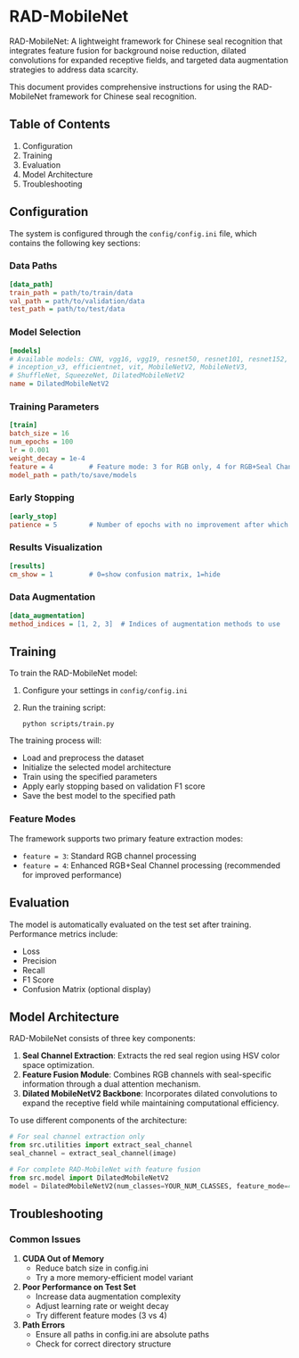 # RAD-MobileNet
RAD-MobileNet: A lightweight framework for Chinese seal recognition that integrates feature fusion for background noise reduction, dilated convolutions for expanded receptive fields, and targeted data augmentation strategies to address data scarcity. 

This document provides comprehensive instructions for using the RAD-MobileNet framework for Chinese seal recognition.

## Table of Contents

1. Configuration
2. Training
3. Evaluation
4. Model Architecture
5. Troubleshooting

## Configuration

The system is configured through the `config/config.ini` file, which contains the following key sections:

### Data Paths

```ini
[data_path]
train_path = path/to/train/data
val_path = path/to/validation/data
test_path = path/to/test/data
```

### Model Selection

```ini
[models]
# Available models: CNN, vgg16, vgg19, resnet50, resnet101, resnet152, 
# inception_v3, efficientnet, vit, MobileNetV2, MobileNetV3, 
# ShuffleNet, SqueezeNet, DilatedMobileNetV2
name = DilatedMobileNetV2
```

### Training Parameters

```ini
[train]
batch_size = 16
num_epochs = 100
lr = 0.001
weight_decay = 1e-4
feature = 4         # Feature mode: 3 for RGB only, 4 for RGB+Seal Channel
model_path = path/to/save/models
```

### Early Stopping

```ini
[early_stop]
patience = 5        # Number of epochs with no improvement after which training stops
```

### Results Visualization

```ini
[results]
cm_show = 1         # 0=show confusion matrix, 1=hide
```

### Data Augmentation

```ini
[data_augmentation]
method_indices = [1, 2, 3]  # Indices of augmentation methods to use
```

## Training

To train the RAD-MobileNet model:

1. Configure your settings in `config/config.ini`

2. Run the training script:

   ```vim
   python scripts/train.py
   ```

The training process will:

- Load and preprocess the dataset
- Initialize the selected model architecture
- Train using the specified parameters
- Apply early stopping based on validation F1 score
- Save the best model to the specified path

### Feature Modes

The framework supports two primary feature extraction modes:

- `feature = 3`: Standard RGB channel processing
- `feature = 4`: Enhanced RGB+Seal Channel processing (recommended for improved performance)

## Evaluation

The model is automatically evaluated on the test set after training. Performance metrics include:

- Loss
- Precision
- Recall
- F1 Score
- Confusion Matrix (optional display)

## Model Architecture

RAD-MobileNet consists of three key components:

1. **Seal Channel Extraction**: Extracts the red seal region using HSV color space optimization.
2. **Feature Fusion Module**: Combines RGB channels with seal-specific information through a dual attention mechanism.
3. **Dilated MobileNetV2 Backbone**: Incorporates dilated convolutions to expand the receptive field while maintaining computational efficiency.

To use different components of the architecture:

```python
# For seal channel extraction only
from src.utilities import extract_seal_channel
seal_channel = extract_seal_channel(image)

# For complete RAD-MobileNet with feature fusion
from src.model import DilatedMobileNetV2
model = DilatedMobileNetV2(num_classes=YOUR_NUM_CLASSES, feature_mode=4)
```

## Troubleshooting

### Common Issues

1. **CUDA Out of Memory**
   - Reduce batch size in config.ini
   - Try a more memory-efficient model variant
2. **Poor Performance on Test Set**
   - Increase data augmentation complexity
   - Adjust learning rate or weight decay
   - Try different feature modes (3 vs 4)
3. **Path Errors**
   - Ensure all paths in config.ini are absolute paths
   - Check for correct directory structure
